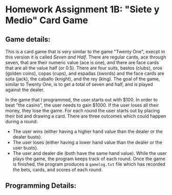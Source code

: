# Homework Assignment 1B: "Siete y Medio" Card Game
## Game details:
This is a card game that is very similar to the game "Twenty One", execpt in this version it is called *Seven and Half*. There are regular cards, ace through seven, that are their numeric value (ace is one), and there are face cards that are all the value half (or 0.5). There are four suits, bastos (clubs), oros (golden coins), copas (cups), and espadas (swords) and the face cards are sota (jack), the caballo (knight), and the rey (king). The goal of the game, similar to Twenty One, is to get a total of seven and half, and is played against the dealer.

In the game that I programmed, the user starts out with $100. In order to beat "the casino", the user needs to gain $1000. If the user loses all their money, they lose the game. For each round the user starts out by placing their bid and drawing a card. There are three outcomes which could happen during a round:
- The user wins (either having a higher hand value than the dealer or the dealer busts).
- The user loses (either having a lower hand value than the dealer or the user busts).
- The user and dealer die (both have the same hand value).
While the user plays the game, the program keeps track of each round. Once the game is finished, the program produces a `gamelog.txt` file which has recorded the bets, cards, and scores of each round. 
## Programming Details:
